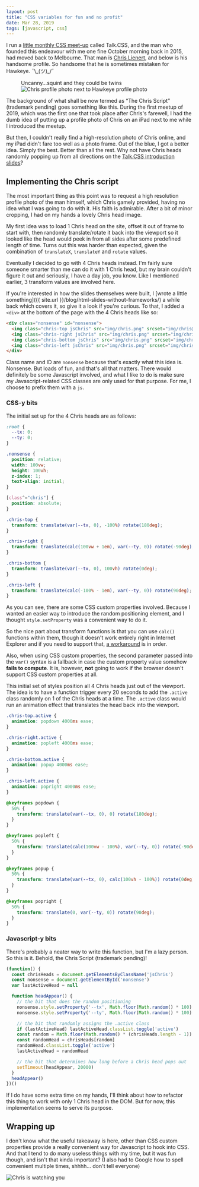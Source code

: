 ```yaml
---
layout: post
title: "CSS variables for fun and no profit"
date: Mar 28, 2019
tags: [javascript, css]
---
```

I run a [little monthly CSS meet-up](https://singaporecss.github.io) called Talk.CSS, and the man who founded this endeavour with me one fine October morning back in 2015, had moved back to Melbourne. That man is [Chris Lienert](https://twitter.com/cliener), and below is his handsome profile. So handsome that he is sometimes mistaken for Hawkeye. <span class="kaomoji">¯\\\_(ツ)_/¯</span>

<figure>
  <figcaption>Uncanny…squint and they could be twins</figcaption>
  <img src="{{ site.url }}/assets/images/posts/chris-script/hawkeye.jpg" srcset="{{ site.url }}/assets/images/posts/chris-script/hawkeye@2x.jpg 2x" alt="Chris profile photo next to Hawkeye profile photo">
</figure>

The background of what shall be now termed as “The Chris Script” (trademark pending) goes something like this. During the first meetup of 2019, which was the first one that took place after Chris's farewell, I had the dumb idea of putting up a profile photo of Chris on an iPad next to me while I introduced the meetup.

But then, I couldn't really find a high-resolution photo of Chris online, and my iPad didn't fare too well as a photo frame. Out of the blue, I got a better idea. Simply the best. Better than all the rest. Why not have Chris heads randomly popping up from all directions on the [Talk.CSS introduction slides](https://singaporecss.github.io/talk.css)?

## Implementing the Chris script

The most important thing as this point was to request a high resolution profile photo of the man himself, which Chris gamely provided, having no idea what I was going to do with it. His faith is admirable. After a bit of minor cropping, I had on my hands a lovely Chris head image.

My first idea was to load 1 Chris head on the site, offset it out of frame to start with, then randomly translate/rotate it back into the viewport so it looked like the head would peek in from all sides after some predefined length of time. Turns out this was harder than expected, given the combination of `translateX`, `translateY` and `rotate` values.

Eventually I decided to go with 4 Chris heads instead. I'm fairly sure someone smarter than me can do it with 1 Chris head, but my brain couldn't figure it out and seriously, I have a day job, you know. Like I mentioned earlier, 3 transform values are involved here.

If you're interested in how the slides themselves were built, I [wrote a little something]({{ site.url }}/blog/html-slides-without-frameworks/) a while back which covers it, so give it a look if you're curious. To that, I added a `<div>` at the bottom of the page with the 4 Chris heads like so:

```html
<div class="nonsense" id="nonsense">
  <img class="chris-top jsChris" src="img/chris.png" srcset="img/chris@2x.png 2x" alt="The one and only Chris Lienert">
  <img class="chris-right jsChris" src="img/chris.png" srcset="img/chris@2x.png 2x" alt="The one and only Chris Lienert">
  <img class="chris-bottom jsChris" src="img/chris.png" srcset="img/chris@2x.png 2x" alt="The one and only Chris Lienert">
  <img class="chris-left jsChris" src="img/chris.png" srcset="img/chris@2x.png 2x" alt="The one and only Chris Lienert">
</div>
```

Class name and ID are `nonsense` because that's exactly what this idea is. Nonsense. But loads of fun, and that's all that matters. There would definitely be some Javascript involved, and what I like to do is make sure my Javascript-related CSS classes are only used for that purpose. For me, I choose to prefix them with a `js`.

### CSS-y bits

The initial set up for the 4 Chris heads are as follows:

```css
:root {
  --tx: 0;
  --ty: 0;
}

.nonsense {
  position: relative;
  width: 100vw;
  height: 100vh;
  z-index: 1;
  text-align: initial;
}

[class^="chris"] {
  position: absolute;
}

.chris-top {
  transform: translate(var(--tx, 0), -100%) rotate(180deg);
}

.chris-right {
  transform: translate(calc(100vw + 1em), var(--ty, 0)) rotate(-90deg);
}

.chris-bottom {
  transform: translate(var(--tx, 0), 100vh) rotate(0deg);
}

.chris-left {
  transform: translate(calc(-100% - 1em), var(--ty, 0)) rotate(90deg);
}
```

As you can see, there are some CSS custom properties involved. Because I wanted an easier way to introduce the random positioning element, and I thought `style.setProperty` was a convenient way to do it.

So the nice part about transform functions is that you can use `calc()` functions within them, though it doesn't work entirely right in Internet Explorer and if you need to support that, [a workaround](https://www.saninnsalas.com/using-calc-inside-css3-transform-in-internet-explorer/) is in order.

Also, when using CSS custom properties, the second parameter passed into the `var()` syntax is a fallback in case the custom property value somehow **fails to compute**. It is, however, **not** going to work if the browser doesn't support CSS custom properties at all.

This initial set of styles position all 4 Chris heads just out of the viewport. The idea is to have a function trigger every 20 seconds to add the `.active` class randomly on 1 of the Chris heads at a time. The `.active` class would run an animation effect that translates the head back into the viewport.

```css
.chris-top.active {
  animation: popdown 4000ms ease;
}

.chris-right.active {
  animation: popleft 4000ms ease;
}

.chris-bottom.active {
  animation: popup 4000ms ease;
}

.chris-left.active {
  animation: popright 4000ms ease;
}

@keyframes popdown {
  50% {
    transform: translate(var(--tx, 0), 0) rotate(180deg);
  }
}

@keyframes popleft {
  50% {
    transform: translate(calc(100vw - 100%), var(--ty, 0)) rotate(-90deg);
  }
}

@keyframes popup {
  50% {
    transform: translate(var(--tx, 0), calc(100vh - 100%)) rotate(0deg);
  }
}

@keyframes popright {
  50% {
    transform: translate(0, var(--ty, 0)) rotate(90deg);
  }
}
```

### Javascript-y bits

There's probably a neater way to write this function, but I'm a lazy person. So this is it. Behold, the Chris Script (trademark pending)!

```javascript
(function() {
  const chrisHeads = document.getElementsByClassName('jsChris')
  const nonsense = document.getElementById('nonsense')
  var lastActiveHead = null

  function headAppear() {
    // the bit that does the random positioning
    nonsense.style.setProperty('--tx', Math.floor(Math.random() * 100) + 0 + 'vw')
    nonsense.style.setProperty('--ty', Math.floor(Math.random() * 100) + 0 + 'vh')

    // the bit that randomly assigns the .active class
    if (lastActiveHead) lastActiveHead.classList.toggle('active')
    const random = Math.floor(Math.random() * (chrisHeads.length - 1)) + 0
    const randomHead = chrisHeads[random]
    randomHead.classList.toggle('active')
    lastActiveHead = randomHead

    // the bit that determines how long before a Chris head pops out
    setTimeout(headAppear, 20000)
  }
  headAppear()
})()
```
If I do have some extra time on my hands, I'll think about how to refactor this thing to work with only 1 Chris head in the DOM. But for now, this implementation seems to serve its purpose.

## Wrapping up

I don't know what the useful takeaway is here, other than CSS custom properties provide a really convenient way for Javascript to hook into CSS. And that I tend to do many useless things with my time, but it was fun though, and isn't that kinda important? (I also had to Google how to spell convenient multiple times, shhhh… don't tell everyone)

<img srcset="{{ site.url }}/assets/images/posts/chris-script/chris-script-480.jpg 480w, {{ site.url }}/assets/images/posts/chris-script/chris-script-640.jpg 640w, {{ site.url }}/assets/images/posts/chris-script/chris-script-960.jpg 960w, {{ site.url }}/assets/images/posts/chris-script/chris-script-1280.jpg 1280w" sizes="(max-width: 400px) 100vw, (max-width: 960px) 75vw, 640px" src="{{ site.url }}/assets/images/posts/chris-script/chris-script-640.jpg" alt="Chris is watching you">